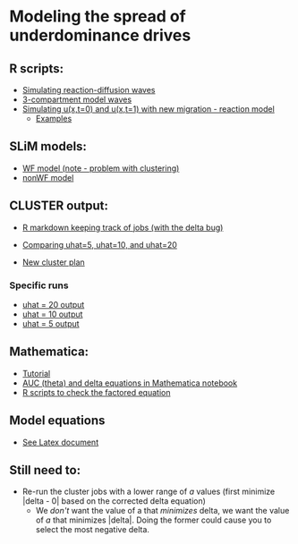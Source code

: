 # Modeling the spread of underdominance drives

## R scripts:
* [Simulating reaction-diffusion waves](scripts/numerical-reaction-diffusion-functions.R)
* [3-compartment model waves](scripts/compartment-model.R)
* [Simulating u(x,t=0) and u(x,t=1) with new migration - reaction model](scripts/functions-main-model.R)
  + [Examples](scripts/examples-main-model.R)

## SLiM models:
* [WF model (note - problem with clustering)](slim/WF-model.slim)
* [nonWF model](slim/nonWF-model.slim)


## CLUSTER output:

* [R markdown keeping track of jobs (with the delta bug)](cluster/slurm_management.md)
* [Comparing uhat=5, uhat=10, and uhat=20](cluster/redo_delta_uhat_comparison.md)


* [New cluster plan](cluster_runs_2.md)


### Specific runs

* [uhat = 20 output](cluster/uhat20_redo_delta.md)
* [uhat = 10 output](cluster/uhat10_redo_delta.md)
* [uhat = 5 output](cluster/uhat5_redo_delta.md)

## Mathematica:

* [Tutorial](mathematica_tutorial.md)
* [AUC (theta) and delta equations in Mathematica notebook](AUC_only.nb)
* [R scripts to check the factored equation](scripts/auc-equations.R)

## Model equations

* [See Latex document](correct_model_equations.pdf)

## Still need to:

* Re-run the cluster jobs with a lower range of *a* values (first minimize |delta - 0| based on the corrected delta equation)
  + We *don't* want the value of a that *minimizes* delta, we want the value of *a* that minimizes |delta|. Doing the former could cause you to select the most negative delta.
